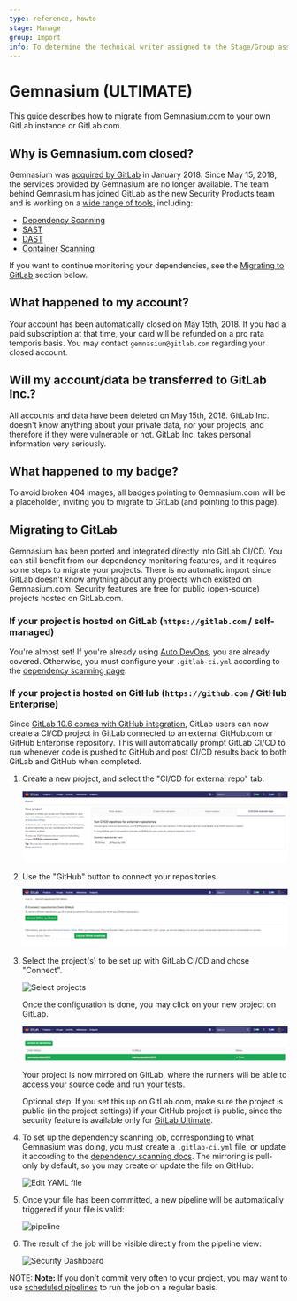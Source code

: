 ```yaml
---
type: reference, howto
stage: Manage
group: Import
info: To determine the technical writer assigned to the Stage/Group associated with this page, see https://about.gitlab.com/handbook/engineering/ux/technical-writing/#assignments
---
```


# Gemnasium **(ULTIMATE)**

This guide describes how to migrate from Gemnasium.com to your own GitLab
instance or GitLab.com.

## Why is Gemnasium.com closed?

Gemnasium was [acquired by GitLab](https://about.gitlab.com/press/releases/2018-01-30-gemnasium-acquisition.html)
in January 2018. Since May 15, 2018, the services provided by Gemnasium are no longer available.
The team behind Gemnasium has joined GitLab as the new Security Products team
and is working on a [wide range of tools](../../application_security/index.md),
including:

- [Dependency Scanning](../../application_security/dependency_scanning/index.md)
- [SAST](../../application_security/sast/index.md)
- [DAST](../../application_security/dast/index.md)
- [Container Scanning](../../application_security/container_scanning/index.md)

If you want to continue monitoring your dependencies, see the
[Migrating to GitLab](#migrating-to-gitlab) section below.

## What happened to my account?

Your account has been automatically closed on May 15th, 2018. If you had a paid
subscription at that time, your card will be refunded on a pro rata temporis basis.
You may contact `gemnasium@gitlab.com` regarding your closed account.

## Will my account/data be transferred to GitLab Inc.?

All accounts and data have been deleted on May 15th, 2018. GitLab Inc.
doesn't know anything about your private data, nor your projects, and therefore
if they were vulnerable or not. GitLab Inc. takes personal information very seriously.

## What happened to my badge?

To avoid broken 404 images, all badges pointing to Gemnasium.com will be a
placeholder, inviting you to migrate to GitLab (and pointing to this page).

## Migrating to GitLab

Gemnasium has been ported and integrated directly into GitLab CI/CD.
You can still benefit from our dependency monitoring features, and it requires
some steps to migrate your projects. There is no automatic import since GitLab
doesn't know anything about any projects which existed on Gemnasium.com.
Security features are free for public (open-source) projects hosted on GitLab.com.

### If your project is hosted on GitLab (`https://gitlab.com` / self-managed)

You're almost set! If you're already using
[Auto DevOps](../../../topics/autodevops/), you are already covered.
Otherwise, you must configure your `.gitlab-ci.yml` according to the
[dependency scanning page](../../application_security/dependency_scanning/index.md).

### If your project is hosted on GitHub (`https://github.com` / GitHub Enterprise)

Since [GitLab 10.6 comes with GitHub integration](https://about.gitlab.com/solutions/github/),
GitLab users can now create a CI/CD project in GitLab connected to an external
GitHub.com or GitHub Enterprise repository. This will automatically prompt
GitLab CI/CD to run whenever code is pushed to GitHub and post CI/CD results
back to both GitLab and GitHub when completed.

1. Create a new project, and select the "CI/CD for external repo" tab:

   ![Create new Project](img/gemnasium/create_project.png)

1. Use the "GitHub" button to connect your repositories.

   ![Connect from GitHub](img/gemnasium/connect_github.png)

1. Select the project(s) to be set up with GitLab CI/CD and chose "Connect".

   ![Select projects](img/gemnasium/select_project.png)

   Once the configuration is done, you may click on your new
   project on GitLab.

   ![click on connected project](img/gemnasium/project_connected.png)

   Your project is now mirrored on GitLab, where the runners will be able to access
   your source code and run your tests.

   Optional step: If you set this up on GitLab.com, make sure the project is
   public (in the project settings) if your GitHub project is public, since
   the security feature is available only for [GitLab Ultimate](https://about.gitlab.com/pricing/).

1. To set up the dependency scanning job, corresponding to what Gemnasium was
   doing, you must create a `.gitlab-ci.yml` file, or update it according to
   the [dependency scanning docs](../../application_security/dependency_scanning/index.md).
   The mirroring is pull-only by default, so you may create or update the file on
   GitHub:

   ![Edit YAML file](img/gemnasium/edit_gitlab-ci.png)

1. Once your file has been committed, a new pipeline will be automatically
   triggered if your file is valid:

   ![pipeline](img/gemnasium/pipeline.png)

1. The result of the job will be visible directly from the pipeline view:

   ![Security Dashboard](../../application_security/security_dashboard/img/pipeline_security_dashboard_v13_3.png)

NOTE: **Note:**
If you don't commit very often to your project, you may want to use
[scheduled pipelines](../../../ci/pipelines/schedules.md) to run the job on a regular
basis.
